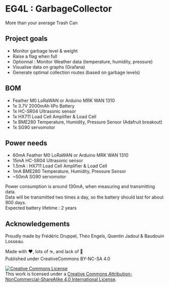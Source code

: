 # EG4L : GarbageCollector

More than your average Trash Can

## Project goals

* Monitor garbage level & weight
* Raise a flag when full
* Optionnal : Monitor Weather data (temperature, humidity, pressure)
* Visualise data on graphs (Grafana)
* Generate optimal collection routes (based on garbage levels)

## BOM

* Feather M0 LoRaWAN or Arduino MRK WAN 1310
* 1x 3.7V 2000mAh liPo Battery
* 1x HC-SR04 Ultrasonic sensor
* 1x HX711 Load Cell Amplifier & Load Cell
* 1x BME280 Temperature, Humidity, Pressure Sensor (Adafruit breakout)
* 1x SG90 servomotor

## Power needs

* 60mA Feather M0 LoRaWAN or Arduino MRK WAN 1310
* 15mA HC-SR04 Ultrasonic sensor
* 1.5mA : HX711 Load Cell Amplifier & Load Cell
* 1mA BME280 Temperature, Humidity, Pressure Sensor
* ~50mA SG90 servomotor

Power consumption is around 130mA, when measuring and transmitting data.  
Data will be transmitted two times a day, so the battery should last for about 900 days.  
Expected battery lifetime : 2 years

## Acknowledgements

Proudly made by Frédéric Druppel, Théo Engels, Quentin Jadoul & Baudouin Losseau.

Made with ❤️, lots of ☕️, and lack of 🛌  
Published under CreativeCommons BY-NC-SA 4.0

[![Creative Commons License](https://i.creativecommons.org/l/by-nc-sa/4.0/88x31.png)](http://creativecommons.org/licenses/by-nc-sa/4.0/)  
This work is licensed under a [Creative Commons Attribution-NonCommercial-ShareAlike 4.0 International License](http://creativecommons.org/licenses/by-nc-sa/4.0/).
